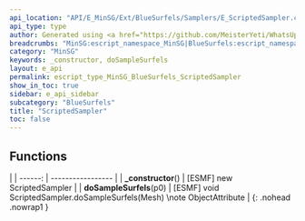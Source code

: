 ```yaml
---
api_location: "API/E_MinSG/Ext/BlueSurfels/Samplers/E_ScriptedSampler.cpp:51:18"
api_type: type
author: Generated using <a href="https://github.com/MeisterYeti/WhatsUpDoc">WhatsUpDoc</a>
breadcrumbs: "MinSG:escript_namespace_MinSG|BlueSurfels:escript_namespace_MinSG_BlueSurfels"
category: "MinSG"
keywords: _constructor, doSampleSurfels
layout: e_api
permalink: escript_type_MinSG_BlueSurfels_ScriptedSampler
show_in_toc: true
sidebar: e_api_sidebar
subcategory: "BlueSurfels"
title: "ScriptedSampler"
toc: false
---
```


## Functions

|
| ------: | ----------------- |
| **_constructor**() | [ESMF] new ScriptedSampler |
| **doSampleSurfels**(p0) | [ESMF] void ScriptedSampler.doSampleSurfels(Mesh) \note ObjectAttribute |
{: .nohead .nowrap1 }
